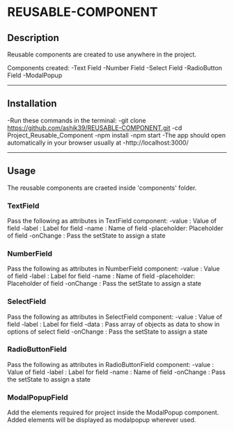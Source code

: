 # REUSABLE-COMPONENT

## Description

Reusable components are created to use anywhere in the project.

Components created:
 -Text Field
 -Number Field
 -Select Field
 -RadioButton Field
 -ModalPopup
 
---
 
## Installation

-Run these commands in the terminal:
-git clone https://github.com/ashik39/REUSABLE-COMPONENT.git
-cd Project_Reusable_Component
-npm install
-npm start
-The app should open automatically in your browser usually at 
-http://localhost:3000/

---

## Usage

The reusable components are craeted inside 'components' folder.

### TextField

Pass the following as attributes in TextField component:
  -value : Value of field
  -label : Label for field
  -name : Name of field
  -placeholder: Placeholder of field
  -onChange : Pass the setState to assign a state

### NumberField

Pass the following as attributes in NumberField component:
  -value : Value of field
  -label : Label for field
  -name : Name of field
  -placeholder: Placeholder of field
  -onChange : Pass the setState to assign a state

### SelectField

Pass the following as attributes in SelectField component:
  -value : Value of field
  -label : Label for field
  -data : Pass array of objects as data to show in options of select field
  -onChange : Pass the setState to assign a state

### RadioButtonField

Pass the following as attributes in RadioButtonField component:
  -value : Value of field
  -label : Label for field
  -name : Name of field
  -onChange : Pass the setState to assign a state

### ModalPopupField

Add the elements required for project inside the ModalPopup component. Added elements will be displayed as modalpopup wherever used.
